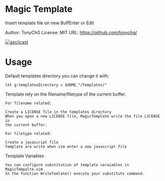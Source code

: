 # Magic Template
Insert template file on new BuffEnter or Edit

Author:  TonyChG
License: MIT
URL: https://github.com/tonychg/

[![asciicast](https://asciinema.org/a/ZXySrXX4FYhQ556Xuz7G2KgMG.png)](https://asciinema.org/a/ZXySrXX4FYhQ556Xuz7G2KgMG)

# Usage
Default templates directory you can change it with:

```vim
let g:templatesDirectory = $HOME."/Templates/"
```

Template rely on the filename/filetype of the current buffer.

    For filename related:

    Create a LICENSE file in the templates directory
    When you open a new LICENSE file, MagicTemplate write the file LICENSE in
    the current buffer.

    For filetype related:

    Create a javascript file
    Template are write when vim enter a new javascript file


Template Variables

    You can configure substitution of template varaiables in MagicTempalte.vim
    In the function WriteTemlate() execute your substitute command.

